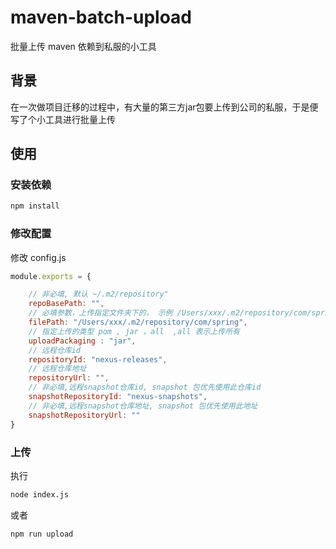 # maven-batch-upload


批量上传 maven 依赖到私服的小工具


## 背景

在一次做项目迁移的过程中，有大量的第三方jar包要上传到公司的私服，于是便写了个小工具进行批量上传

## 使用

### 安装依赖

```bash
npm install
```
### 修改配置

修改 config.js

```js
module.exports = {

    // 非必填, 默认 ~/.m2/repository"
    repoBasePath: "",
    // 必填参数，上传指定文件夹下的， 示例 /Users/xxx/.m2/repository/com/spring
    filePath: "/Users/xxx/.m2/repository/com/spring",
    // 指定上传的类型 pom , jar ，all  ,all 表示上传所有
    uploadPackaging : "jar",
    // 远程仓库id
    repositoryId: "nexus-releases",
    // 远程仓库地址
    repositoryUrl: "",
    // 非必填,远程snapshot仓库id, snapshot 包优先使用此仓库id
    snapshotRepositoryId: "nexus-snapshots",
    // 非必填,远程snapshot仓库地址, snapshot 包优先使用此地址
    snapshotRepositoryUrl: ""
}
```
### 上传

执行

```bash
node index.js
```

或者

```bash
npm run upload
```


